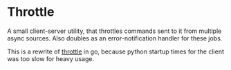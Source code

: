 # Throttle

A small client-server utility, that throttles commands sent to it from multiple
async sources. Also doubles as an error-notification handler for these jobs.

This is a rewrite of [throttle](https://git.sr.ht/~ferdinandyb/throttle) in go,
because python startup times for the client was too slow for heavy usage.
